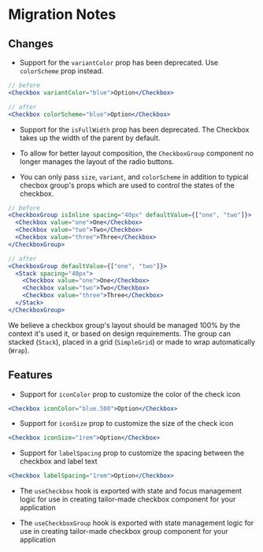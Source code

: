 # Migration Notes

## Changes

- Support for the `variantColor` prop has been deprecated. Use `colorScheme`
  prop instead.

```jsx
// before
<Checkbox variantColor="blue">Option</Checkbox>

// after
<Checkbox colorScheme="blue">Option</Checkbox>
```

- Support for the `isFullWidth` prop has been deprecated. The Checkbox takes up
  the width of the parent by default.

- To allow for better layout composition, the `CheckboxGroup` component no
  longer manages the layout of the radio buttons.

- You can only pass `size`, `variant`, and `colorScheme` in addition to typical
  checbox group's props which are used to control the states of the checkbox.

```jsx
// before
<CheckboxGroup isInline spacing="40px" defaultValue={["one", "two"]}>
  <Checkbox value="one">One</Checkbox>
  <Checkbox value="two">Two</Checkbox>
  <Checkbox value="three">Three</Checkbox>
</CheckboxGroup>

// after
<CheckboxGroup defaultValue={["one", "two"]}>
  <Stack spacing="40px">
    <Checkbox value="one">One</Checkbox>
    <Checkbox value="two">Two</Checkbox>
    <Checkbox value="three">Three</Checkbox>
  </Stack>
</CheckboxGroup>
```

We believe a checkbox group's layout should be managed 100% by the context it's
used it, or based on design requirements. The group can stacked (`Stack`),
placed in a grid (`SimpleGrid`) or made to wrap automatically (`Wrap`).

## Features

- Support for `iconColor` prop to customize the color of the check icon

```jsx
<Checkbox iconColor="blue.500">Option</Checkbox>
```

- Support for `iconSize` prop to customize the size of the check icon

```jsx
<Checkbox iconSize="1rem">Option</Checkbox>
```

- Support for `labelSpacing` prop to customize the spacing between the checkbox
  and label text

```jsx
<Checkbox labelSpacing="1rem">Option</Checkbox>
```

- The `useCheckbox` hook is exported with state and focus management logic for
  use in creating tailor-made checkbox component for your application

* The `useCheckboxGroup` hook is exported with state management logic for use in
  creating tailor-made checkbox group component for your application
